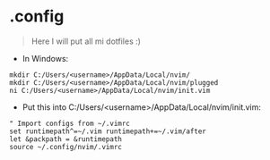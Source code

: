 # .config
> Here I will put all mi dotfiles :)

* In Windows:
```
mkdir C:/Users/<username>/AppData/Local/nvim/
mkdir C:/Users/<username>/AppData/Local/nvim/plugged
ni C:/Users/<username>/AppData/Local/nvim/init.vim
```
  * Put this into C:/Users/\<username>/AppData/Local/nvim/init.vim:
  ```
  " Import configs from ~/.vimrc
  set runtimepath^=~/.vim runtimepath+=~/.vim/after
  let &packpath = &runtimepath
  source ~/.config/nvim/.vimrc
  ```
